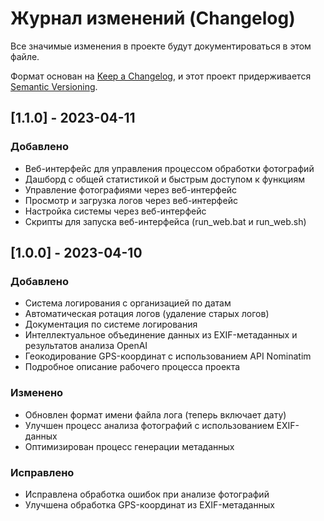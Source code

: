 # Журнал изменений (Changelog)

Все значимые изменения в проекте будут документироваться в этом файле.

Формат основан на [Keep a Changelog](https://keepachangelog.com/ru/1.0.0/),
и этот проект придерживается [Semantic Versioning](https://semver.org/spec/v2.0.0.html).

## [1.1.0] - 2023-04-11

### Добавлено
- Веб-интерфейс для управления процессом обработки фотографий
- Дашборд с общей статистикой и быстрым доступом к функциям
- Управление фотографиями через веб-интерфейс
- Просмотр и загрузка логов через веб-интерфейс
- Настройка системы через веб-интерфейс
- Скрипты для запуска веб-интерфейса (run_web.bat и run_web.sh)

## [1.0.0] - 2023-04-10

### Добавлено
- Система логирования с организацией по датам
- Автоматическая ротация логов (удаление старых логов)
- Документация по системе логирования
- Интеллектуальное объединение данных из EXIF-метаданных и результатов анализа OpenAI
- Геокодирование GPS-координат с использованием API Nominatim
- Подробное описание рабочего процесса проекта

### Изменено
- Обновлен формат имени файла лога (теперь включает дату)
- Улучшен процесс анализа фотографий с использованием EXIF-данных
- Оптимизирован процесс генерации метаданных

### Исправлено
- Исправлена обработка ошибок при анализе фотографий
- Улучшена обработка GPS-координат из EXIF-метаданных
